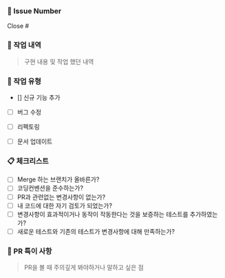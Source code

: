 ### 📕 Issue Number

Close #


### 📙 작업 내역

> 구현 내용 및 작업 했던 내역


### 📘 작업 유형

- [] 신규 기능 추가
- [ ] 버그 수정
- [ ] 리펙토링
- [ ] 문서 업데이트


### 📋 체크리스트

- [ ] Merge 하는 브랜치가 올바른가?
- [ ] 코딩컨벤션을 준수하는가?
- [ ] PR과 관련없는 변경사항이 없는가?
- [ ] 내 코드에 대한 자기 검토가 되었는가?
- [ ] 변경사항이 효과적이거나 동작이 작동한다는 것을 보증하는 테스트를 추가하였는가?
- [ ] 새로운 테스트와 기존의 테스트가 변경사항에 대해 만족하는가?

### 📝 PR 특이 사항

> PR을 볼 때 주의깊게 봐야하거나 말하고 싶은 점


<br/><br/>